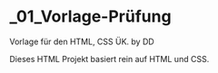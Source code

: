 # _01_Vorlage-Prüfung
Vorlage für den HTML, CSS ÜK. by DD

Dieses HTML Projekt basiert rein auf HTML und CSS. 
